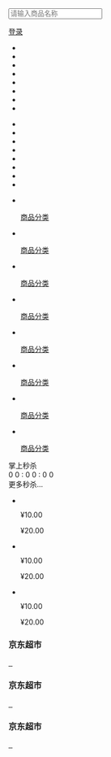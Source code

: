 <!DOCTYPE html>
<html lang="en">
<head>
    <meta charset="UTF-8">
    <meta name="viewport"
          content="width=device-width, user-scalable=no, initial-scale=1.0">
    <link rel="stylesheet" href="./css/base.css">
    <link rel="stylesheet" href="./css/index.css">
    <script src="./js/index.js"></script>
    <title>Title</title>
</head>
<body>
<div class="jd_layout">
    <div class="jd_search">
        <a href="javascript:;" class="jd_logo"></a>
        <form action="" class="jd_searchBox">
            <!--<span></span>-->
            <input type="text" placeholder="请输入商品名称">
        </form>
        <a href="javascript:;" class="jd_login">登录</a>
    </div>
    <!--轮播图-->
    <div class="jd_banner">
        <!--图片-->
        <ul class="jd_bannerImg clearfix">
            <li>
                <a href="javascript:;">
                    <img src="./uploads/l1.jpg" alt="">
                </a>
            </li>
            <li>
                <a href="javascript:;">
                    <img src="./uploads/l2.jpg" alt="">
                </a>
            </li>
            <li>
                <a href="javascript:;">
                    <img src="./uploads/l3.jpg" alt="">
                </a>
            </li>
            <li>
                <a href="javascript:;">
                    <img src="./uploads/l4.jpg" alt="">
                </a>
            </li>
            <li>
                <a href="javascript:;">
                    <img src="./uploads/l5.jpg" alt="">
                </a>
            </li>
            <li>
                <a href="javascript:;">
                    <img src="./uploads/l6.jpg" alt="">
                </a>
            </li>
            <li>
                <a href="javascript:;">
                    <img src="./uploads/l7.jpg" alt="">
                </a>
            </li>
            <li>
                <a href="javascript:;">
                    <img src="./uploads/l8.jpg" alt="">
                </a>
            </li>
        </ul>
        <!--点标记-->
        <ul class="jd_bannerIndicator">
            <li class="active"></li>
            <li></li>
            <li></li>
            <li></li>
            <li></li>
            <li></li>
            <li></li>
            <li></li>
        </ul>
    </div>
    <!--导航块-->
    <div class="jd_nav">
        <ul class="clearfix">
            <li>
                <a href="javascript:;">
                    <img src="./images/nav_1.png" alt="">
                    <p>商品分类</p>
                </a>
            </li>
            <li>
                <a href="javascript:;">
                    <img src="./images/nav_2.png" alt="">
                    <p>商品分类</p>
                </a>
            </li>
            <li>
                <a href="javascript:;">
                    <img src="./images/nav_3.png" alt="">
                    <p>商品分类</p>
                </a>
            </li>
            <li>
                <a href="javascript:;">
                    <img src="./images/nav_4.png" alt="">
                    <p>商品分类</p>
                </a>
            </li>
            <li>
                <a href="javascript:;">
                    <img src="./images/nav_5.png" alt="">
                    <p>商品分类</p>
                </a>
            </li>
            <li>
                <a href="javascript:;">
                    <img src="./images/nav_6.png" alt="">
                    <p>商品分类</p>
                </a>
            </li>
            <li>
                <a href="javascript:;">
                    <img src="./images/nav_7.png" alt="">
                    <p>商品分类</p>
                </a>
            </li>
            <li>
                <a href="javascript:;">
                    <img src="./images/nav_8.png" alt="">
                    <p>商品分类</p>
                </a>
            </li>
        </ul>
    </div>
    <!--产品块-->
    <div class="jd_product">
        <div class="jd_productBox clearfix jd_sk">
            <div class="jd_pTip">
                <div class="jd_left f_left">
                    <span class="jd_sk_icon f_left m_left10"></span>
                    <span class="jd_sk_text f_left m_left10">掌上秒杀</span>
                    <div class="jd_sk_time f_left m_left10">
                        <span>0</span>
                        <span>0</span>
                        <span>:</span>
                        <span>0</span>
                        <span>0</span>
                        <span>:</span>
                        <span>0</span>
                        <span>0</span>
                    </div>
                </div>
                <div class="jd_right f_right m_right10">更多秒杀...</div>
            </div>
            <div class="jd_pContent clearfix">
                <ul>
                    <li>
                        <a href="javsscript:;">
                            <img src="./uploads/detail01.jpg" alt="">
                        </a>
                        <p>&yen;10.00</p>
                        <p>&yen;20.00</p>
                    </li>
                    <li>
                        <a href="javsscript:;">
                            <img src="./uploads/detail01.jpg" alt="">
                        </a>
                        <p>&yen;10.00</p>
                        <p>&yen;20.00</p>
                    </li>
                    <li>
                        <a href="javsscript:;">
                            <img src="./uploads/detail01.jpg" alt="">
                        </a>
                        <p>&yen;10.00</p>
                        <p>&yen;20.00</p>
                    </li>
                </ul>
            </div>
        </div>
        <div class="jd_productBox">
            <div class="jd_pTip">
                <h3>京东超市</h3>
            </div>
            <div class="jd_pContent clearfix">
                <a href="javascript:;" class="a_50 f_left">
                    <img src="./uploads/cp1.jpg" alt="">
                </a>
                <a href="javascript:;" class="a_50 f_left b_bottom b_left">
                    <img src="./uploads/cp2.jpg" alt="">
                </a>
                <a href="javascript:;" class="a_50 f_left b_left">
                    <img src="./uploads/cp3.jpg" alt="">
                </a>
            </div>
        </div>
        <div class="jd_productBox">
            <div class="jd_pTip">
                <h3>京东超市</h3>
            </div>
            <div class="jd_pContent clearfix">
                <a href="javascript:;" class="a_50 f_right">
                    <img src="./uploads/cp4.jpg" alt="">
                </a>
                <a href="javascript:;" class="a_50 f_left b_bottom b_left">
                    <img src="./uploads/cp5.jpg" alt="">
                </a>
                <a href="javascript:;" class="a_50 f_left b_left">
                    <img src="./uploads/cp6.jpg" alt="">
                </a>
            </div>
        </div>
        <div class="jd_productBox">
            <div class="jd_pTip">
                <h3>京东超市</h3>
            </div>
            <div class="jd_pContent clearfix">
                <a href="javascript:;" class="a_50 f_left">
                    <img src="./uploads/cp1.jpg" alt="">
                </a>
                <a href="javascript:;" class="a_50 f_left b_bottom b_left">
                    <img src="./uploads/cp2.jpg" alt="">
                </a>
                <a href="javascript:;" class="a_50 f_left b_left">
                    <img src="./uploads/cp3.jpg" alt="">
                </a>
            </div>
        </div>
    </div>
</div>
</body>
</html>
